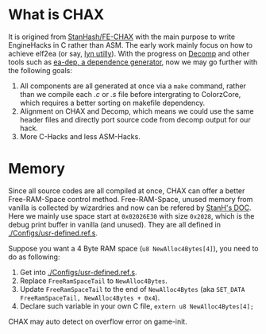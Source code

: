 # What is CHAX

It is origined from [StanHash/FE-CHAX](https://github.com/StanHash/FE-CHAX) with the main purpose to write EngineHacks in C rather than ASM. The early work mainly focus on how to achieve elf2ea (or say, [lyn utilly](https://feuniverse.us/t/ea-asm-tool-lyn-elf2ea-if-you-will/2986)). With the progress on [Decomp](https://github.com/FireEmblemUniverse/fireemblem8u) and other tools such as [ea-dep, a dependence generator](https://github.com/StanHash/ea-dep), now we may go further with the following goals:

1. All components are all generated at once via a `make` command, rather than we compile each *.c* or *.s* file before intergrating to ColorzCore, which requires a better sorting on makefile dependency.
2. Alignment on CHAX and Decomp, which means we could use the same header files and directly port source code from decomp output for our hack.
3. More C-Hacks and less ASM-Hacks.

# Memory

Since all source codes are all compiled at once, CHAX can offer a better Free-RAM-Space control method.
Free-RAM-Space, unused memory from vanilla is collected by wizardries and now can be refered by [StanH's DOC](https://github.com/StanHash/DOC/blob/master/FREE-RAM-SPACE.md). Here we mainly use space start at `0x02026E30` with size `0x2028`, which is the debug print buffer in vanilla (and unused). They are all defined in [./Configs/usr-defined.ref.s](../Configs/usr-defined.ref.s).

Suppose you want a 4 Byte RAM space (`u8 NewAlloc4Bytes[4]`), you need to do as following:

1. Get into [./Configs/usr-defined.ref.s](../Configs/usr-defined.ref.s).
2. Replace `FreeRamSpaceTail` to `NewAlloc4Bytes`.
3. Update `FreeRamSpaceTail` to the end of `NewAlloc4Bytes` (aka `SET_DATA FreeRamSpaceTail, NewAlloc4Bytes + 0x4`).
4. Declare such variable in your own C file, `extern u8 NewAlloc4Bytes[4];`

CHAX may auto detect on overflow error on game-init.
